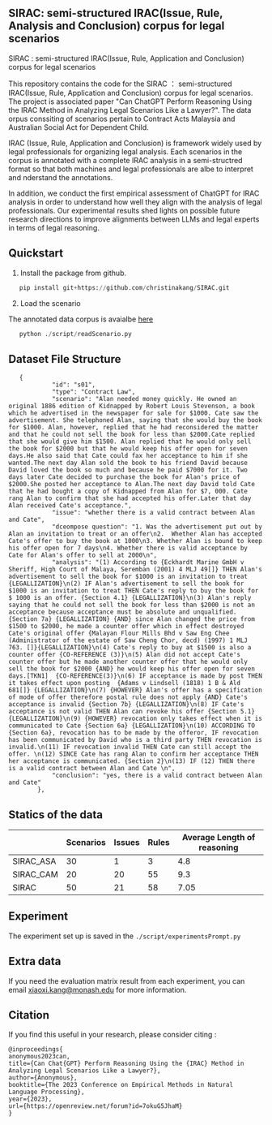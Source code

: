 ## SIRAC:  semi-structured IRAC(Issue, Rule, Analysis and Conclusion) corpus for legal scenarios
SIRAC :  semi-structured IRAC(Issue, Rule, Application and Conclusion) corpus for legal scenarios

This repository contains the code for the SIRAC ： semi-structured IRAC(Issue, Rule, Application and Conclusion) corpus for legal scenarios. The project is associated paper "Can ChatGPT Perform Reasoning Using the IRAC Method in Analyzing Legal Scenarios Like a Lawyer?". The data orpus conssiting of scenarios pertain to Contract Acts Malaysia and Australian Social Act for Dependent Child. 

IRAC (Issue, Rule, Application and Conclusion) is framework widely used by legal professionals for organizing legal analysis. Each scenarios in the corpus is annotated with a complete IRAC analysis in a semi-structred format so that both machines and legal professionals are albe to interpret and nderstand the annotations. 


In addition, we conduct the first empirical assessment of ChatGPT for IRAC analysis in order to understand how well they align with the analysis of legal professionals. Our experimental results shed lights on possible future research directions to improve alignments between LLMs and legal experts in terms of legal reasoning. 


## Quickstart

1. Install the package from github.

``` python
   pip install git+https://github.com/christinakang/SIRAC.git
```

2. Load the scenario 

The annotated data corpus is avaialbe [here](https://github.com/christinakang/SIRAC/blob/main/data/scenario.json)

``` python
   python ./script/readScenario.py
```

## Dataset File Structure 

``` 
   {
            "id": "s01",
            "type": "Contract Law",
            "scenario": "Alan needed money quickly. He owned an original 1886 edition of Kidnapped by Robert Louis Stevenson, a book which he advertised in the newspaper for sale for $1000. Cate saw the advertisement. She telephoned Alan, saying that she would buy the book for $1000. Alan, however, replied that he had reconsidered the matter and that he could not sell the book for less than $2000.Cate replied that she would give him $1500. Alan replied that he would only sell the book for $2000 but that he would keep his offer open for seven days.He also said that Cate could fax her acceptance to him if she wanted.The next day Alan sold the book to his friend David because David loved the book so much and because he paid $7000 for it. Two days later Cate decided to purchase the book for Alan's price of $2000.She posted her acceptance to Alan.The next day David told Cate that he had bought a copy of Kidnapped from Alan for $7, 000. Cate rang Alan to confirm that she had accepted his offer.Later that day Alan received Cate's acceptance.",
            "issue": "whether there is a valid contract between Alan and Cate",
            "dceompose question": "1. Was the advertisement put out by Alan an invitation to treat or an offer\n2.  Whether Alan has accepted Cate's offer to buy the book at 1000\n3. Whether Alan is bound to keep his offer open for 7 days\n4. Whether there is valid acceptance by Cate for Alan's offer to sell at 2000\n",
            "analysis": "(1) According to {Eckhardt Marine GmbH v Sheriff, High Court of Malaya, Seremban (2001) 4 MLJ 49[]} THEN Alan's advertisement to sell the book for $1000 is an invitation to treat {LEGALLIZATION}\n(2) IF Alan's advertisement to sell the book for $1000 is an invitation to treat THEN Cate's reply to buy the book for $ 1000 is an offer. {Section 4.1} {LEGALLIZATION}\n(3) Alan's reply saying that he could not sell the book for less than $2000 is not an acceptance because acceptance must be absolute and unqualified.{Section 7a} {LEGALLIZATION} {AND} since Alan changed the price from $1500 to $2000, he made a counter offer which in effect destroyed Cate's original offer {Malayan Flour Mills Bhd v Saw Eng Chee (Administrator of the estate of Saw Cheng Chor, decd) (1997) 1 MLJ 763. []}{LEGALLIZATION}\n(4) Cate's reply to buy at $1500 is also a counter offer {CO-REFERENCE (3)}\n(5) Alan did not accept Cate's counter offer but he made another counter offer that he would only sell the book for $2000 {AND} he would keep his offer open for seven days.[TKN1]  {CO-REFERENCE(3)}\n(6) IF acceptance is made by post THEN it takes effect upon posting  {Adams v Lindsell (1818) 1 B & Ald 681[]} {LEGALLIZATION}\n(7) {HOWEVER} Alan's offer has a specification of mode of offer therefore postal rule does not apply {AND} Cate's acceptance is invalid {Section 7b} {LEGALLIZATION}\n(8) IF Cate's acceptance is not valid THEN Alan can revoke his offer {Section 5.1}{LEGALLIZATION}\n(9) {HOWEVER} revocation only takes effect when it is communicated to Cate {Section 6a} {LEGALLIZATION}\n(10) ACCORDING TO {Section 6a}, revocation has to be made by the offeror, IF revocation has been communicated by David who is a third party THEN revocation is invalid.\n(11) IF revocation invalid THEN Cate can still accept the offer. \n(12) SINCE Cate has rang Alan to confirm her acceptance THEN her acceptance is communicated. {Section 2}\n(13) IF (12) THEN there is a valid contract between Alan and Cate \n",
            "conclusion": "yes, there is a valid contract between Alan and Cate"
        },
  ```
## Statics of the data 

|           | Scenarios | Issues | Rules | Average Length of reasoning 
|-----------|-----------|--------|-------|-----------------------------|
| SIRAC_ASA | 30        | 1      | 3     | 4.8                         |
| SIRAC_CAM | 20        | 20     | 55    | 9.3                         |
| SIRAC     | 50        | 21     | 58    | 7.05                        |





## Experiment

The experiment set up is saved in the ``` ./script/experimentsPrompt.py ```

## Extra data 

If you need the evaluation matrix result from each experiment, you can email xiaoxi.kang@monash.edu for more information. 

## Citation

If you find this useful in your research, please consider citing :
```
@inproceedings{
anonymous2023can,
title={Can Chat{GPT} Perform Reasoning Using the {IRAC} Method in Analyzing Legal Scenarios Like a Lawyer?},
author={Anonymous},
booktitle={The 2023 Conference on Empirical Methods in Natural Language Processing},
year={2023},
url={https://openreview.net/forum?id=7okuG5JhaM}
}
```
